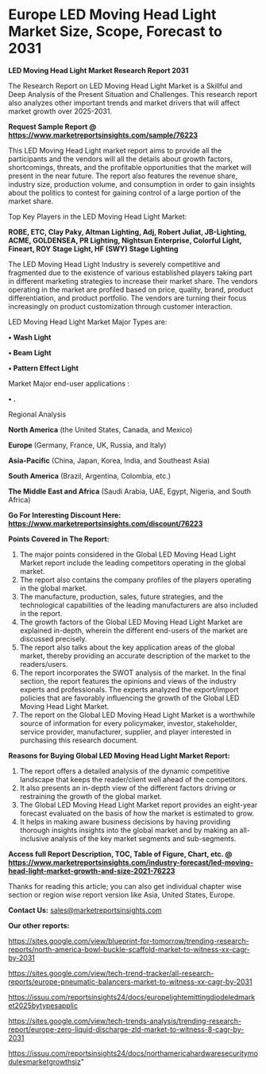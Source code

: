 # Europe LED Moving Head Light Market Size, Scope, Forecast to 2031

<strong>LED Moving Head Light Market Research Report 2031</strong>

The Research Report on LED Moving Head Light Market is a Skillful and Deep Analysis of the Present Situation and Challenges. This research report also analyzes other important trends and market drivers that will affect market growth over 2025-2031.

<strong>Request Sample Report @ <a href=https://www.marketreportsinsights.com/sample/76223>https://www.marketreportsinsights.com/sample/76223</a></strong>

This LED Moving Head Light market report aims to provide all the participants and the vendors will all the details about growth factors, shortcomings, threats, and the profitable opportunities that the market will present in the near future. The report also features the revenue share, industry size, production volume, and consumption in order to gain insights about the politics to contest for gaining control of a large portion of the market share.

Top Key Players in the LED Moving Head Light Market:

<strong>ROBE, ETC, Clay Paky, Altman Lighting, Adj, Robert Juliat, JB-Lighting, ACME, GOLDENSEA, PR Lighting, Nightsun Enterprise, Colorful Light, Fineart, ROY Stage Light, HF (SWY) Stage Lighting</strong>

The LED Moving Head Light Industry is severely competitive and fragmented due to the existence of various established players taking part in different marketing strategies to increase their market share. The vendors operating in the market are profiled based on price, quality, brand, product differentiation, and product portfolio. The vendors are turning their focus increasingly on product customization through customer interaction.

LED Moving Head Light Market Major Types are:

<strong>• Wash Light

• Beam Light

• Pattern Effect Light</strong>

Market Major end-user applications :

<strong>• .</strong>

Regional Analysis

</u><strong><b>North America</b></strong> (the United States, Canada, and Mexico)

<strong><b>Europe </b></strong>(Germany, France, UK, Russia, and Italy)

<strong><b>Asia-Pacific</b></strong> (China, Japan, Korea, India, and Southeast Asia)

<strong><b>South America</b></strong> (Brazil, Argentina, Colombia, etc.)

<strong><b>The Middle East and Africa</b></strong> (Saudi Arabia, UAE, Egypt, Nigeria, and South Africa)

<strong>Go For Interesting Discount Here: <a href=https://www.marketreportsinsights.com/discount/76223>https://www.marketreportsinsights.com/discount/76223</a></strong>

<strong>Points Covered in The Report:</strong>
<ol>
  <li>The major points considered in the Global LED Moving Head Light Market report include the leading competitors operating in the global market.</li>
  <li>The report also contains the company profiles of the players operating in the global market.</li>
  <li>The manufacture, production, sales, future strategies, and the technological capabilities of the leading manufacturers are also included in the report.</li>
  <li>The growth factors of the Global LED Moving Head Light Market are explained in-depth, wherein the different end-users of the market are discussed precisely.</li>
  <li>The report also talks about the key application areas of the global market, thereby providing an accurate description of the market to the readers/users.</li>
  <li>The report incorporates the SWOT analysis of the market. In the final section, the report features the opinions and views of the industry experts and professionals. The experts analyzed the export/import policies that are favorably influencing the growth of the Global LED Moving Head Light Market.</li>
  <li>The report on the Global LED Moving Head Light Market is a worthwhile source of information for every policymaker, investor, stakeholder, service provider, manufacturer, supplier, and player interested in purchasing this research document.</li>
</ol>
<strong>Reasons for Buying Global LED Moving Head Light Market Report:</strong>

<ol>
  <li>The report offers a detailed analysis of the dynamic competitive landscape that keeps the reader/client well ahead of the competitors.</li>
  <li>It also presents an in-depth view of the different factors driving or restraining the growth of the global market.</li>
  <li>The Global LED Moving Head Light Market report provides an eight-year forecast evaluated on the basis of how the market is estimated to grow.</li>
  <li>It helps in making aware business decisions by having providing thorough insights insights into the global market and by making an all-inclusive analysis of the key market segments and sub-segments.</li>
</ol>
<strong>Access full Report Description, TOC, Table of Figure, Chart, etc. @ <a href=https://www.marketreportsinsights.com/industry-forecast/led-moving-head-light-market-growth-and-size-2021-76223>https://www.marketreportsinsights.com/industry-forecast/led-moving-head-light-market-growth-and-size-2021-76223</a></strong>


Thanks for reading this article; you can also get individual chapter wise section or region wise report version like Asia, United States, Europe.

<strong>Contact Us:</strong>
sales@marketreportsinsights.com

<strong>Our other reports:</strong>

<a href=https://sites.google.com/view/blueprint-for-tomorrow/trending-research-reports/north-america-bowl-buckle-scaffold-market-to-witness-xx-cagr-by-2031>https://sites.google.com/view/blueprint-for-tomorrow/trending-research-reports/north-america-bowl-buckle-scaffold-market-to-witness-xx-cagr-by-2031</a>

<a href=https://sites.google.com/view/tech-trend-tracker/all-research-reports/europe-pneumatic-balancers-market-to-witness-xx-cagr-by-2031>https://sites.google.com/view/tech-trend-tracker/all-research-reports/europe-pneumatic-balancers-market-to-witness-xx-cagr-by-2031</a>

<a href=https://issuu.com/reportsinsights24/docs/europelightemittingdiodeledmarket2025bytypesapplic>https://issuu.com/reportsinsights24/docs/europelightemittingdiodeledmarket2025bytypesapplic</a>

<a href=https://sites.google.com/view/tech-trends-analysis/trending-research-report/europe-zero-liquid-discharge-zld-market-to-witness-8-cagr-by-2031>https://sites.google.com/view/tech-trends-analysis/trending-research-report/europe-zero-liquid-discharge-zld-market-to-witness-8-cagr-by-2031</a>

<a href=https://issuu.com/reportsinsights24/docs/northamericahardwaresecuritymodulesmarketgrowthsiz>https://issuu.com/reportsinsights24/docs/northamericahardwaresecuritymodulesmarketgrowthsiz</a>"
